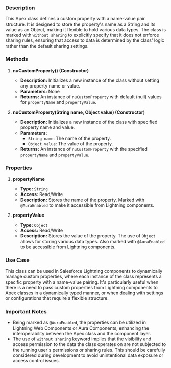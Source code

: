 ### Description

This Apex class defines a custom property with a name-value pair structure. It is designed to store the property's name as a String and its value as an Object, making it flexible to hold various data types. The class is marked with `without sharing` to explicitly specify that it does not enforce sharing rules, ensuring that access to data is determined by the class' logic rather than the default sharing settings.

### Methods

1. **nuCustomProperty() (Constructor)**

    - **Description:** Initializes a new instance of the class without setting any property name or value.
    - **Parameters:** None
    - **Returns:** An instance of `nuCustomProperty` with default (null) values for `propertyName` and `propertyValue`.

2. **nuCustomProperty(String name, Object value) (Constructor)**

    - **Description:** Initializes a new instance of the class with specified property name and value.
    - **Parameters:**
        - `String name`: The name of the property.
        - `Object value`: The value of the property.
    - **Returns:** An instance of `nuCustomProperty` with the specified `propertyName` and `propertyValue`.

### Properties

1. **propertyName**
    - **Type:** `String`
    - **Access:** Read/Write
    - **Description:** Stores the name of the property. Marked with `@AuraEnabled` to make it accessible from Lightning components.

2. **propertyValue**
    - **Type:** `Object`
    - **Access:** Read/Write
    - **Description:** Stores the value of the property. The use of `Object` allows for storing various data types. Also marked with `@AuraEnabled` to be accessible from Lightning components.

### Use Case

This class can be used in Salesforce Lightning components to dynamically manage custom properties, where each instance of the class represents a specific property with a name-value pairing. It's particularly useful when there is a need to pass custom properties from Lightning components to Apex classes in a dynamically typed manner, or when dealing with settings or configurations that require a flexible structure.

### Important Notes

- Being marked as `@AuraEnabled`, the properties can be utilized in Lightning Web Components or Aura Components, enhancing the interoperability between the Apex class and the component layer.
- The use of `without sharing` keyword implies that the visibility and access permission to the data the class operates on are not subjected to the running user's permissions or sharing rules. This should be carefully considered during development to avoid unintentional data exposure or access control issues.